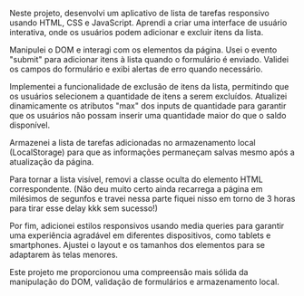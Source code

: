 Neste projeto, desenvolvi um aplicativo de lista de tarefas responsivo usando HTML, CSS e JavaScript. Aprendi a criar uma interface de usuário interativa, onde os usuários podem adicionar e excluir itens da lista.

Manipulei o DOM e interagi com os elementos da página. Usei o evento "submit" para adicionar itens à lista quando o formulário é enviado. Validei os campos do formulário e exibi alertas de erro quando necessário.

Implementei a funcionalidade de exclusão de itens da lista, permitindo que os usuários selecionem a quantidade de itens a serem excluídos. Atualizei dinamicamente os atributos "max" dos inputs de quantidade para garantir que os usuários não possam inserir uma quantidade maior do que o saldo disponível.

Armazenei a lista de tarefas adicionadas no armazenamento local (LocalStorage) para que as informações permaneçam salvas mesmo após a atualização da página.

Para tornar a lista visível, removi a classe oculta do elemento HTML correspondente. (Não deu muito certo ainda recarrega a página em milésimos de segunfos e travei nessa parte fiquei nisso em torno de 3 horas para tirar esse delay kkk sem sucesso!)

Por fim, adicionei estilos responsivos usando media queries para garantir uma experiência agradável em diferentes dispositivos, como tablets e smartphones. Ajustei o layout e os tamanhos dos elementos para se adaptarem às telas menores.

Este projeto me proporcionou uma compreensão mais sólida da manipulação do DOM, validação de formulários e armazenamento local.

